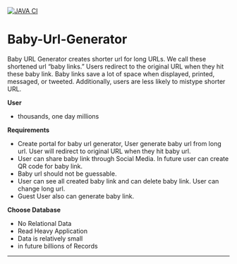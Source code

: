 [![JAVA CI](https://github.com/punitpatel214/baby-url-generator/actions/workflows/java-ci.yml/badge.svg)](https://github.com/punitpatel214/baby-url-generator/actions/workflows/java-ci.yml)

# Baby-Url-Generator
Baby URL Generator creates shorter url for long URLs. We call these shortened url “baby links.” Users redirect to the original URL when they hit these baby link. Baby links save a lot of space when displayed, printed, messaged, or tweeted. Additionally, users are less likely to mistype shorter URL.

**User**
  - thousands, one day millions
 
**Requirements**
  - Create portal for baby url generator, User generate baby url from long url. User will redirect to original URL when they hit baby url.
  - User can share baby link through Social Media. In future user can create QR code for baby link. 
  - Baby url should not be guessable.
  - User can see all created baby link and can delete baby link. User can change long url.
  - Guest User also can generate baby link.

**Choose Database**
  - No Relational Data
  - Read Heavy Application
  - Data is relatively small 
  - in future billions of Records
  
---
